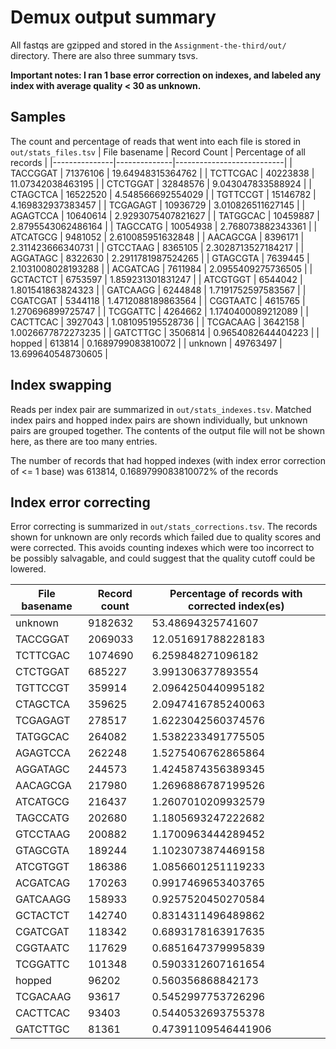 # Demux output summary

All fastqs are gzipped and stored in the `Assignment-the-third/out/` directory. There are also three summary tsvs.

**Important notes: I ran 1 base error correction on indexes, and labeled any index with average quality < 30 as unknown.**

## Samples

The count and percentage of reads that went into each file is stored in `out/stats_files.tsv`
| File basename | Record Count | Percentage of all records |
|---------------|--------------|---------------------------|
| TACCGGAT      | 71376106     | 19.64948315364762         |
| TCTTCGAC      | 40223838     | 11.07342038463195         |
| CTCTGGAT      | 32848576     | 9.043047833588924         |
| CTAGCTCA      | 16522520     | 4.548566692554029         |
| TGTTCCGT      | 15146782     | 4.169832937383457         |
| TCGAGAGT      | 10936729     | 3.010826511627145         |
| AGAGTCCA      | 10640614     | 2.9293075407821627        |
| TATGGCAC      | 10459887     | 2.8795543062486164        |
| TAGCCATG      | 10054938     | 2.768073882343361         |
| ATCATGCG      | 9481052      | 2.610085951632848         |
| AACAGCGA      | 8396171      | 2.311423666340731         |
| GTCCTAAG      | 8365105      | 2.3028713527184217        |
| AGGATAGC      | 8322630      | 2.2911781987524265        |
| GTAGCGTA      | 7639445      | 2.1031008028193288        |
| ACGATCAG      | 7611984      | 2.0955409275736505        |
| GCTACTCT      | 6753597      | 1.859231301831247         |
| ATCGTGGT      | 6544042      | 1.801541863824323         |
| GATCAAGG      | 6244848      | 1.7191752597583567        |
| CGATCGAT      | 5344118      | 1.4712088189863564        |
| CGGTAATC      | 4615765      | 1.270696899725747         |
| TCGGATTC      | 4264662      | 1.1740400089212089        |
| CACTTCAC      | 3927043      | 1.081095195528736         |
| TCGACAAG      | 3642158      | 1.0026677872273235        |
| GATCTTGC      | 3506814      | 0.9654082644404223        |
| hopped        | 613814       | 0.1689799083810072        |
| unknown       | 49763497     | 13.699640548730605        |

## Index swapping

Reads per index pair are summarized in `out/stats_indexes.tsv`. Matched index pairs and hopped index pairs are shown individually, but unknown pairs are grouped together. The contents of the output file will not be shown here, as there are too many entries.

The number of records that had hopped indexes (with index error correction of <= 1 base) was 613814, 0.1689799083810072% of the records

## Index error correcting

Error correcting is summarized in `out/stats_corrections.tsv`. The records shown for unknown are only records which failed due to quality scores and were corrected.
This avoids counting indexes which were too incorrect to be possibly salvagable, and could suggest that the quality cutoff could be lowered.

| File basename | Record count | Percentage of records with corrected index(es) |
|---------------|--------------|------------------------------------------------|
| unknown       | 9182632      | 53.48694325741607                              |
| TACCGGAT      | 2069033      | 12.051691788228183                             |
| TCTTCGAC      | 1074690      | 6.259848271096182                              |
| CTCTGGAT      | 685227       | 3.991306377893554                              |
| TGTTCCGT      | 359914       | 2.0964250440995182                             |
| CTAGCTCA      | 359625       | 2.0947416785240063                             |
| TCGAGAGT      | 278517       | 1.6223042560374576                             |
| TATGGCAC      | 264082       | 1.5382233491775505                             |
| AGAGTCCA      | 262248       | 1.5275406762865864                             |
| AGGATAGC      | 244573       | 1.4245874356389345                             |
| AACAGCGA      | 217980       | 1.2696886787199526                             |
| ATCATGCG      | 216437       | 1.2607010209932579                             |
| TAGCCATG      | 202680       | 1.1805693247222682                             |
| GTCCTAAG      | 200882       | 1.1700963444289452                             |
| GTAGCGTA      | 189244       | 1.1023073874469158                             |
| ATCGTGGT      | 186386       | 1.0856601251119233                             |
| ACGATCAG      | 170263       | 0.9917469653403765                             |
| GATCAAGG      | 158933       | 0.9257520450270584                             |
| GCTACTCT      | 142740       | 0.8314311496489862                             |
| CGATCGAT      | 118342       | 0.6893178163917635                             |
| CGGTAATC      | 117629       | 0.6851647379995839                             |
| TCGGATTC      | 101348       | 0.5903312607161654                             |
| hopped        | 96202        | 0.560356868842173                              |
| TCGACAAG      | 93617        | 0.5452997753726296                             |
| CACTTCAC      | 93403        | 0.5440532693755378                             |
| GATCTTGC      | 81361        | 0.47391109546441906                            |